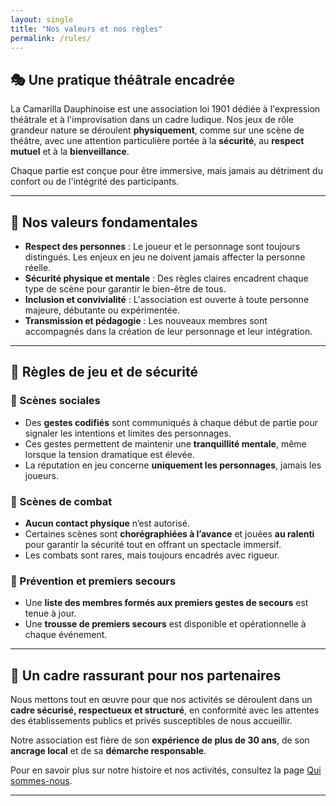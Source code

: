```yaml
---
layout: single
title: "Nos valeurs et nos règles"
permalink: /rules/
---
```


## 🎭 Une pratique théâtrale encadrée

La Camarilla Dauphinoise est une association loi 1901 dédiée à l'expression théâtrale et à l'improvisation dans un cadre ludique. Nos jeux de rôle grandeur nature se déroulent **physiquement**, comme sur une scène de théâtre, avec une attention particulière portée à la **sécurité**, au **respect mutuel** et à la **bienveillance**.

Chaque partie est conçue pour être immersive, mais jamais au détriment du confort ou de l'intégrité des participants.

---

## 🌟 Nos valeurs fondamentales

- **Respect des personnes** : Le joueur et le personnage sont toujours distingués. Les enjeux en jeu ne doivent jamais affecter la personne réelle.
- **Sécurité physique et mentale** : Des règles claires encadrent chaque type de scène pour garantir le bien-être de tous.
- **Inclusion et convivialité** : L'association est ouverte à toute personne majeure, débutante ou expérimentée.
- **Transmission et pédagogie** : Les nouveaux membres sont accompagnés dans la création de leur personnage et leur intégration.

---

## 📜 Règles de jeu et de sécurité

### 🔹 Scènes sociales

- Des **gestes codifiés** sont communiqués à chaque début de partie pour signaler les intentions et limites des personnages.
- Ces gestes permettent de maintenir une **tranquillité mentale**, même lorsque la tension dramatique est élevée.
- La réputation en jeu concerne **uniquement les personnages**, jamais les joueurs.

### 🔹 Scènes de combat

- **Aucun contact physique** n’est autorisé.
- Certaines scènes sont **chorégraphiées à l’avance** et jouées **au ralenti** pour garantir la sécurité tout en offrant un spectacle immersif.
- Les combats sont rares, mais toujours encadrés avec rigueur.

### 🔹 Prévention et premiers secours

- Une **liste des membres formés aux premiers gestes de secours** est tenue à jour.
- Une **trousse de premiers secours** est disponible et opérationnelle à chaque événement.

---

## 🤝 Un cadre rassurant pour nos partenaires

Nous mettons tout en œuvre pour que nos activités se déroulent dans un **cadre sécurisé, respectueux et structuré**, en conformité avec les attentes des établissements publics et privés susceptibles de nous accueillir.

Notre association est fière de son **expérience de plus de 30 ans**, de son **ancrage local** et de sa **démarche responsable**.

Pour en savoir plus sur notre histoire et nos activités, consultez la page [Qui sommes-nous](https://akrib.github.io/site_camarilla_dauphinoise/qui_sommes_nous/).

---
